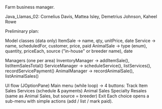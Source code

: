 Farm business manager.

Java_Llamas_02: Cornelius Davis, Mattea Isley, Demetrius Johnson, Kaheel Rowe

Preliminary plan:

Model classes (data only)
ItemSale → name, qty, unitPrice, date
Service → name, scheduledFor, customer, price, paid
AnimalSale → type (enum), quantity, priceEach, source ("in-house" or breeder name), date

Managers (one per area)
InventoryManager → addItemSale(), listItemSalesTotal()
ServiceManager → scheduleService(), listServices(), recordServicePayment()
AnimalManager → recordAnimalSale(), listAnimalSales()

UI flow (JOptionPane)
Main menu (while loop) → 4 buttons:
Track Item Sales
Services (schedule & payments)
Animal Sales
Specialty Resales (same as Animal Sales, but source = breeder)
Exit
Each choice opens a sub-menu with simple actions (add / list / mark paid).
